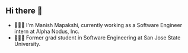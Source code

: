 ## Hi there 👋

- 👨🏽‍💻 I'm Manish Mapakshi, currently working as a Software Engineer intern at Alpha Nodus, Inc.
- 👨🏽‍🎓 Former grad student in Software Engineering at San Jose State University.

<!--
**manishm96/manishm96** is a ✨ _special_ ✨ repository because its `README.md` (this file) appears on your GitHub profile.

Here are some ideas to get you started:

- 🔭 I’m currently working on ...
- 🌱 I’m currently learning ...
- 👯 I’m looking to collaborate on ...
- 🤔 I’m looking for help with ...
- 💬 Ask me about ...
- 📫 How to reach me: ...
- 😄 Pronouns: ...
- ⚡ Fun fact: ...
-->
